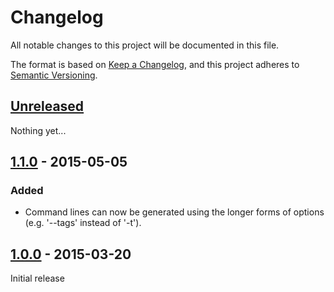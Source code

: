 # Changelog
All notable changes to this project will be documented in this file.

The format is based on [Keep a Changelog](https://keepachangelog.com/en/1.0.0/),
and this project adheres to [Semantic Versioning](https://semver.org/spec/v2.0.0.html).


## [Unreleased]

Nothing yet...


## [1.1.0] - 2015-05-05

### Added
 - Command lines can now be generated using the longer forms of options (e.g. '--tags' instead of '-t').


## [1.0.0] - 2015-03-20

Initial release


[Unreleased]: https://github.com/enkessler/cuke_commander/compare/v1.1.0...HEAD
[1.1.0]: https://github.com/enkessler/cuke_commander/compare/v1.0.0...v1.1.0
[1.0.0]: https://github.com/enkessler/cuke_commander/compare/86f9b595c7ed689cd812f35afdbf411ee4ad6fbd...v1.0.0
